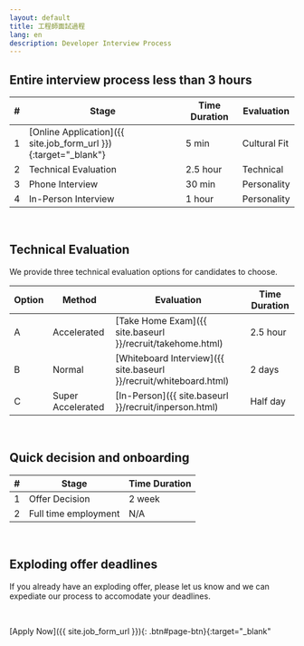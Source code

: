 ```yaml
---
layout: default
title: 工程師面試過程
lang: en
description: Developer Interview Process
---
```




## Entire interview process less than 3 hours

| # | Stage | Time Duration | Evaluation |
| --- | --- | --- | --- |
| 1 | [Online Application]({{ site.job_form_url }}){:target="_blank"} | 5 min | Cultural Fit |
| 2 | Technical Evaluation | 2.5 hour | Technical |
| 3 | Phone Interview | 30 min | Personality |
| 4 | In-Person Interview | 1 hour | Personality |

<br>

## Technical Evaluation

We provide three technical evaluation options for candidates to choose. 

| Option | Method | Evaluation | Time Duration |
| --- | --- | --- | --- |
| A | Accelerated | [Take Home Exam]({{ site.baseurl }}/recruit/takehome.html) | 2.5 hour |
| B | Normal | [Whiteboard Interview]({{ site.baseurl }}/recruit/whiteboard.html) | 2 days |
| C | Super Accelerated | [In-Person]({{ site.baseurl }}/recruit/inperson.html) | Half day |

<br>

## Quick decision and onboarding

| # | Stage | Time Duration |
| --- | --- | --- |
| 1 | Offer Decision | 2 week |
| 2 | Full time employment | N/A |

<br>

## Exploding offer deadlines

If you already have an exploding offer, please let us know and we can expediate our process to accomodate your deadlines.

<br>

[Apply Now]({{ site.job_form_url }}){: .btn#page-btn}{:target="_blank"